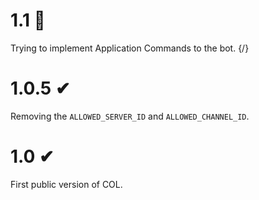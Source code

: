 # 1.1 🚧
Trying to implement Application Commands to the bot. {/}

# 1.0.5 ✔
Removing the `ALLOWED_SERVER_ID` and `ALLOWED_CHANNEL_ID`.

# 1.0 ✔ 
First public version of COL.
